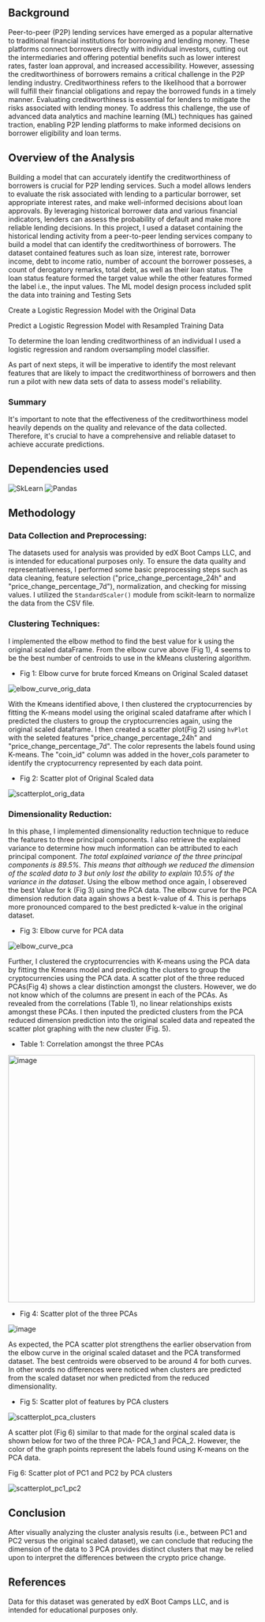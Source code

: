 ## Background

Peer-to-peer (P2P) lending services have emerged as a popular alternative to traditional financial institutions for borrowing and lending money. These platforms connect borrowers directly with individual investors, cutting out the intermediaries and offering potential benefits such as lower interest rates, faster loan approval, and increased accessibility. However, assessing the creditworthiness of borrowers remains a critical challenge in the P2P lending industry.
Creditworthiness refers to the likelihood that a borrower will fulfill their financial obligations and repay the borrowed funds in a timely manner. Evaluating creditworthiness is essential for lenders to mitigate the risks associated with lending money. To address this challenge, the use of advanced data analytics and machine learning (ML) techniques has gained traction, enabling P2P lending platforms to make informed decisions on borrower eligibility and loan terms.

## Overview of the Analysis

Building a model that can accurately identify the creditworthiness of borrowers is crucial for P2P lending services. Such a model allows lenders to evaluate the risk associated with lending to a particular borrower, set appropriate interest rates, and make well-informed decisions about loan approvals. By leveraging historical borrower data and various financial indicators, lenders can assess the probability of default and make more reliable lending decisions. In this project, I used a dataset containing the historical lending activity from a peer-to-peer lending services company to build a model that can identify the creditworthiness of borrowers. The dataset contained features such as loan size, interest rate, borrower income, debt to income ratio, number of account the borrower posseses, a count of derogatory remarks, total debt, as well as their loan status. The loan status feature formed the target value while the other features formed the label i.e., the input values. The ML model design process included split the data into training and Testing Sets

Create a Logistic Regression Model with the Original Data

Predict a Logistic Regression Model with Resampled Training Data

To determine the loan lending creditworthiness of an individual I used a logistic regression and random oversampling model classifier. 


As part of next steps, it will be imperative to identify the most relevant features that are likely to impact the creditworthiness of borrowers and then run a pilot with new data sets of data to assess model's reliability.

### Summary
It's important to note that the effectiveness of the creditworthiness model heavily depends on the quality and relevance of the data collected. Therefore, it's crucial to have a comprehensive and reliable dataset to achieve accurate predictions.

## Dependencies used

![SkLearn](https://img.shields.io/badge/scikit_learn-F7931E?style=for-the-badge&logo=scikit-learn&logoColor=white)
![Pandas](https://img.shields.io/badge/Pandas-2C2D72?style=for-the-badge&logo=pandas&logoColor=white)

## Methodology
### Data Collection and Preprocessing: 
The datasets used for analysis was provided by edX Boot Camps LLC, and is intended for educational purposes only. To ensure the data quality and representativeness, I performed some basic preprocessing steps such as data cleaning, feature selection ("price_change_percentage_24h" and "price_change_percentage_7d"), normalization, and checking for missing values. I utilized the `StandardScaler()` module from scikit-learn to normalize the data from the CSV file.

### Clustering Techniques: 
I implemented the elbow method to find the best value for k using the original scaled dataFrame. From the elbow curve above (Fig 1), 4 seems to be the best number of centroids to use in the kMeans clustering algorithm.

- Fig 1: Elbow curve for brute forced Kmeans on Original Scaled dataset

![elbow_curve_orig_data](https://github.com/Jayplect/CryptoClustering/assets/107348074/f8ea8450-dbd9-4498-83be-7960074d0c9d)

With the Kmeans identified above, I then clustered the cryptocurrencies by fitting the K-means model using the original scaled dataframe after which I predicted the clusters to group the cryptocurrencies again, using the original scaled dataframe. I then created a scatter plot(Fig 2) using `hvPlot` with the seleted features "price_change_percentage_24h" and "price_change_percentage_7d".
The color represents the labels found using K-means. The "coin_id" column was added in the hover_cols parameter to identify the cryptocurrency represented by each data point.

- Fig 2: Scatter plot of Original Scaled data

![scatterplot_orig_data](https://github.com/Jayplect/CryptoClustering/assets/107348074/519744b4-2bcb-4813-bce1-d997f57f2b4e)

### Dimensionality Reduction:
In this phase, I implemented dimensionality reduction technique to reduce the features to three principal components. I also retrieve the explained variance to determine how much information can be attributed to each principal component. _The total explained variance of the three principal components is 89.5%. This means that although we reduced the dimension of the scaled data to 3 but only lost the ability to explain 10.5% of the variance in the dataset_. Using the elbow method once again, I obsereved the best Value for k (Fig 3) using the PCA data. The elbow curve for the PCA dimension redution data again shows a best k-value of 4. This is perhaps more pronounced compared to the best predicted k-value in the original dataset.

- Fig 3: Elbow curve for PCA data

![elbow_curve_pca](https://github.com/Jayplect/CryptoClustering/assets/107348074/a2f0a8b0-ca16-4286-a2e4-7615a44e5b62)

Further, I clustered the cryptocurrencies with K-means using the PCA data by fitting the Kmeans model and predicting the clusters to group the cryptocurrencies using the PCA data. A scatter plot of the three reduced PCAs(Fig 4) shows a clear distinction amongst the clusters. However, we do not know which of the columns are present in each of the PCAs. As revealed from the correlations (Table 1), no linear relationships exists amongst these PCAs. I then inputed the predicted clusters from the PCA reduced dimension prediction into the original scaled data and repeated the scatter plot graphing with the new cluster (Fig. 5).

- Table 1: Correlation amongst the three PCAs

<img width="500" alt="image" src="https://github.com/Jayplect/CryptoClustering/assets/107348074/0c8d75f6-9d13-4217-8a47-98db46ed3000">

- Fig 4: Scatter plot of the three PCAs

![image](https://github.com/Jayplect/CryptoClustering/assets/107348074/025d0ea8-200d-4615-a451-710bd10d0999)

As expected, the PCA scatter plot strengthens the earlier observation from the elbow curve in the original scaled dataset and the PCA transformed dataset. The best centroids were observed to be around 4 for both curves. In other words no differences were noticed when clusters are predicted from the scaled dataset nor when predicted from the reduced dimensionality.

- Fig 5: Scatter plot of features by PCA clusters

![scatterplot_pca_clusters](https://github.com/Jayplect/CryptoClustering/assets/107348074/85cd9c78-bf52-4490-9878-113674a5c320)

A scatter plot (Fig 6) similar to that made for the orginal scaled data is shown below for two of the three PCA- PCA_1 and PCA_2. However, the color of the graph points represent the labels found using K-means on the PCA data.

Fig 6: Scatter plot of PC1 and PC2 by PCA clusters

![scatterplot_pc1_pc2](https://github.com/Jayplect/CryptoClustering/assets/107348074/d26de6e8-13e5-4c4b-bfae-46f7e27ec08d)

## Conclusion
After visually analyzing the cluster analysis results (i.e., between PC1 and PC2 versus the original scaled dataset), we can conclude that reducing the dimension of the data to 3 PCA provides distinct clusters that may be relied upon to interpret the differences between the crypto price change.

## References
Data for this dataset was generated by edX Boot Camps LLC, and is intended for educational purposes only.
